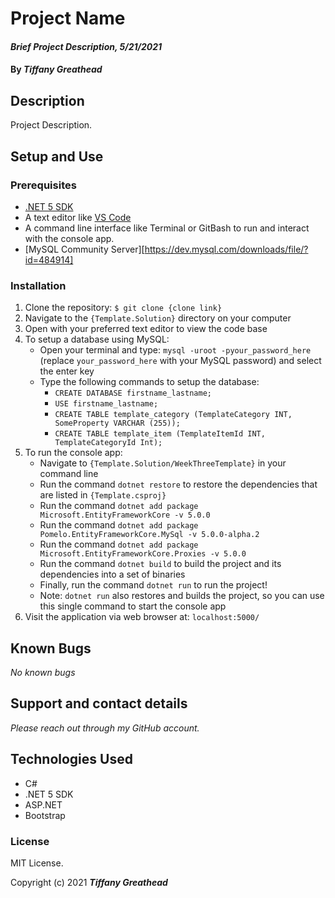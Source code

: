 # Project Name

#### _Brief Project Description, 5/21/2021_

#### By _**Tiffany Greathead**_

## Description

Project Description.

## Setup and Use

### Prerequisites

- [.NET 5 SDK](https://dotnet.microsoft.com/download/dotnet/5.0)
- A text editor like [VS Code](https://code.visualstudio.com/)
- A command line interface like Terminal or GitBash to run and interact with the console app.
- [MySQL Community Server][https://dev.mysql.com/downloads/file/?id=484914]

### Installation

1. Clone the repository: `$ git clone {clone link}`
2. Navigate to the `{Template.Solution}` directory on your computer
3. Open with your preferred text editor to view the code base
4. To setup a database using MySQL:
   - Open your terminal and type: `mysql -uroot -pyour_password_here` (replace `your_password_here` with your MySQL password) and select the enter key
   - Type the following commands to setup the database:
     - `CREATE DATABASE firstname_lastname;`
     - `USE firstname_lastname;`
     - `CREATE TABLE template_category (TemplateCategory INT, SomeProperty VARCHAR (255));`
     - `CREATE TABLE template_item (TemplateItemId INT, TemplateCategoryId Int);`
5. To run the console app:
   - Navigate to `{Template.Solution/WeekThreeTemplate}` in your command line
   - Run the command `dotnet restore` to restore the dependencies that are listed in `{Template.csproj}`
   - Run the command `dotnet add package Microsoft.EntityFrameworkCore -v 5.0.0`
   - Run the command `dotnet add package Pomelo.EntityFrameworkCore.MySql -v 5.0.0-alpha.2`
   - Run the command `dotnet add package Microsoft.EntityFrameworkCore.Proxies -v 5.0.0`
   - Run the command `dotnet build` to build the project and its dependencies into a set of binaries
   - Finally, run the command `dotnet run` to run the project!
   - Note: `dotnet run` also restores and builds the project, so you can use this single command to start the console app
6. Visit the application via web browser at: `localhost:5000/`

## Known Bugs

_No known bugs_

## Support and contact details

_Please reach out through my GitHub account._

## Technologies Used

- C#
- .NET 5 SDK
- ASP.NET
- Bootstrap

### License

MIT License.

Copyright (c) 2021 **_Tiffany Greathead_**
